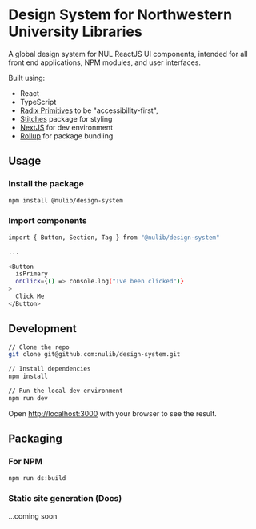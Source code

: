 # Design System for Northwestern University Libraries

A global design system for NUL ReactJS UI components, intended for all front end applications, NPM modules, and user interfaces.

Built using:

- React
- TypeScript
- [Radix Primitives](https://www.radix-ui.com/docs/primitives) to be "accessibility-first",
- [Stitches](https://stitches.dev/) package for styling
- [NextJS](https://nextjs.org/) for dev environment
- [Rollup](https://rollupjs.org/) for package bundling

## Usage

### Install the package

```bash
npm install @nulib/design-system
```

### Import components

```bash
import { Button, Section, Tag } from "@nulib/design-system"

...

<Button
  isPrimary
  onClick={() => console.log("Ive been clicked")}
>
  Click Me
</Button>
```

## Development

```bash
// Clone the repo
git clone git@github.com:nulib/design-system.git

// Install dependencies
npm install

// Run the local dev environment
npm run dev
```

Open [http://localhost:3000](http://localhost:3000) with your browser to see the result.

## Packaging

### For NPM

```bash
npm run ds:build
```

### Static site generation (Docs)

...coming soon
